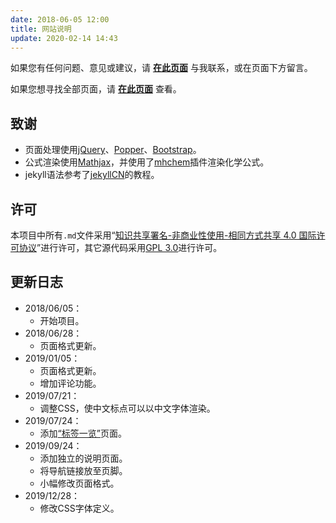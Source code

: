 ```yaml
---
date: 2018-06-05 12:00
title: 网站说明
update: 2020-02-14 14:43
---
```

如果您有任何问题、意见或建议，请 **[在此页面](https://github.com/Xzonn/Xzonn.github.io/issues)** 与我联系，或在页面下方留言。

如果您想寻找全部页面，请 **[在此页面](/pages.html)** 查看。

## 致谢
- 页面处理使用[jQuery](https://jquery.com/)、[Popper](https://popper.js.org/)、[Bootstrap](https://getbootstrap.com/)。
- 公式渲染使用[Mathjax](https://www.mathjax.org/)，并使用了[mhchem](https://github.com/mhchem/MathJax-mhchem)插件渲染化学公式。
- jekyll语法参考了[jekyllCN](https://jekyllcn.com/)的教程。

## 许可
本项目中所有`.md`文件采用“[知识共享署名-非商业性使用-相同方式共享 4.0 国际许可协议](http://creativecommons.org/licenses/by-nc-sa/4.0/)”进行许可，其它源代码采用[GPL 3.0](https://github.com/Xzonn/xzonn.github.io/blob/master/LICENSE)进行许可。

## 更新日志
- 2018/06/05：
  - 开始项目。
- 2018/06/28：
  - 页面格式更新。
- 2019/01/05：
  - 页面格式更新。
  - 增加评论功能。
- 2019/07/21：
  - 调整CSS，使中文标点可以以中文字体渲染。
- 2019/07/24：
  - 添加[“标签一览”](https://xzonn.github.io/tags/)页面。
- 2019/09/24：
  - 添加独立的说明页面。
  - 将导航链接放至页脚。
  - 小幅修改页面格式。
- 2019/12/28：
  - 修改CSS字体定义。